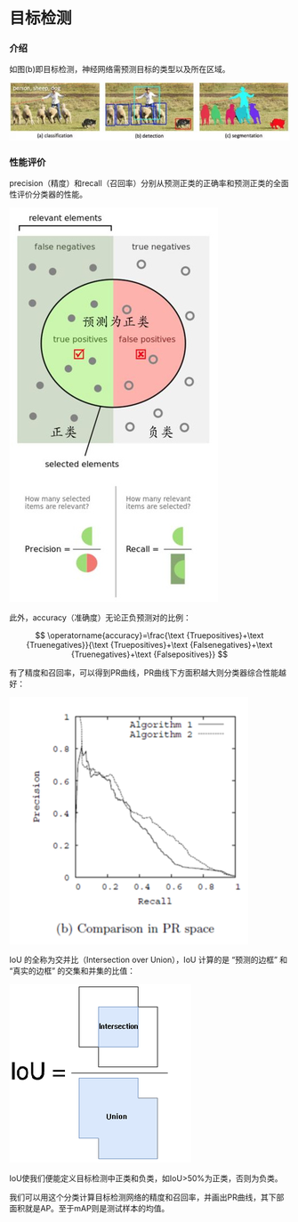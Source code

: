 # 目标检测

### 介绍

如图\(b\)即目标检测，神经网络需预测目标的类型以及所在区域。

![](../../.gitbook/assets/image%20%2833%29.png)

### 性能评价

precision（精度）和recall（召回率）分别从预测正类的正确率和预测正类的全面性评价分类器的性能。

![](../../.gitbook/assets/image%20%2841%29.png)

此外，accuracy（准确度）无论正负预测对的比例：

$$
\operatorname{accuracy}=\frac{\text {Truepositives}+\text {Truenegatives}}{\text {Truepositives}+\text {Falsenegatives}+\text {Truenegatives}+\text {Falsepositives}}
$$

有了精度和召回率，可以得到PR曲线，PR曲线下方面积越大则分类器综合性能越好：

![](../../.gitbook/assets/image%20%285%29.png)

IoU 的全称为交并比（Intersection over Union），IoU 计算的是 “预测的边框” 和 “真实的边框” 的交集和并集的比值：

![](../../.gitbook/assets/image%20%2847%29.png)

IoU使我们便能定义目标检测中正类和负类，如IoU&gt;50%为正类，否则为负类。

我们可以用这个分类计算目标检测网络的精度和召回率，并画出PR曲线，其下部面积就是AP。至于mAP则是测试样本的均值。

